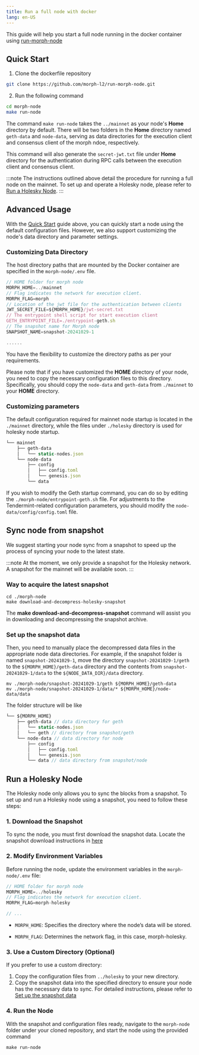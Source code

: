 ```yaml
---
title: Run a full node with docker
lang: en-US
---
```


This guide will help you start a full node running in the docker container using [run-morph-node](https://github.com/morph-l2/run-morph-node)

## Quick Start

1. Clone the dockerfile repository

```bash
git clone https://github.com/morph-l2/run-morph-node.git
```
2. Run the following command

```bash
cd morph-node
make run-node
```

The command `make run-node` takes the `../mainnet` as your node's **Home** directory by default. There will be two folders in the **Home** directory named `geth-data` and `node-data`, serving as data directories for the execution client and consensus client of the morph ndoe, respectively.

This command will also generate the `secret-jwt.txt` file under **Home** directory for the authentication during RPC calls between the execution client and consensus client.

:::note
The instructions outlined above detail the procedure for running a full node on the mainnet. To set up and operate a Holesky node, please refer to [Run a Holesky Node](#run-a-holesky-node).
:::

## Advanced Usage

With the [Quick Start](#quick-start) guide above, you can quickly start a node using the default configuration files. However, we also support customizing the node's data directory and parameter settings.

### Customizing Data Directory
The host directory paths that are mounted by the Docker container are specified in the ```morph-node/.env``` file.

```js title="morph-node/.env"
// HOME folder for morph node
MORPH_HOME=../mainnet
// Flag indicates the network for execution client.
MORPH_FLAG=morph
// Location of the jwt file for the authentication between clients
JWT_SECRET_FILE=${MORPH_HOME}/jwt-secret.txt
// The entrypoint shell script for start execution client  
GETH_ENTRYPOINT_FILE=./entrypoint-geth.sh
// The snapshot name for Morph node 
SNAPSHOT_NAME=snapshot-20241029-1

......
```

You have the flexibility to customize the directory paths as per your requirements. 

Please note that if you have customized the **HOME** directory of your node, you need to copy the necessary configuration files to this directory. Specifically, you should copy the `node-data` and `geth-data` from `./mainnet` to your **HOME** directory.

### Customizing parameters

The default configuration required for mainnet node startup is located in the `./mainnet` directory, while the files under `./holesky` directory is used for holesky node startup. 

```javascript
└── mainnet
    ├── geth-data
    │   └── static-nodes.json
    └── node-data
        ├── config
        │   ├── config.toml
        │   └── genesis.json
        └── data
```

If you wish to modify the Geth startup command, you can do so by editing the ```./morph-node/entrypoint-geth.sh``` file. For adjustments to the Tendermint-related configuration parameters, you should modify the `node-data/config/config.toml` file.

## Sync node from snapshot

We suggest starting your node sync from a snapshot to speed up the process of syncing your node to the latest state. 

:::note
At the moment, we only provide a snapshot for the Holesky network. A snapshot for the mainnet will be available soon.
:::

### Way to acquire the latest snapshot

```
cd ./morph-node
make download-and-decompress-holesky-snapshot
```

The **make download-and-decompress-snapshot** command will assist you in downloading and decompressing the snapshot archive.

### Set up the snapshot data
Then, you need to manually place the decompressed data files in the appropriate node data directories.
For example, if the snapshot folder is named ```snapshot-20241029-1```, move the directory ```snapshot-20241029-1/geth``` to the ```${MORPH_HOME}/geth-data``` directory and the contents from ```snapshot-20241029-1/data``` to the ```${NODE_DATA_DIR}/data``` directory.

```
mv ./morph-node/snapshot-20241029-1/geth ${MORPH_HOME}/geth-data
mv ./morph-node/snapshot-20241029-1/data/* ${MORPH_HOME}/node-data/data
```

The folder structure will be like 

```javascript
└── ${MORPH_HOME}
    ├── geth-data // data directory for geth
    │   └── static-nodes.json
    │   └── geth // directory from snapshot/geth   
    └── node-data // data directory for node
        ├── config
        │   ├── config.toml
        │   └── genesis.json
        └── data // data directory from snapshot/node
```

## Run a Holesky Node

The Holesky node only allows you to sync the blocks from a snapshot. To set up and run a Holesky node using a snapshot, you need to follow these steps:

### 1. Download the Snapshot
To sync the node, you must first download the snapshot data. Locate the snapshot download instructions in [here](#sync-node-from-snapshot)

### 2. Modify Environment Variables
Before running the node, update the environment variables in the ```morph-node/.env``` file:

```js title="morph-node/.env"
// HOME folder for morph node
MORPH_HOME=../holesky
// Flag indicates the network for execution client.
MORPH_FLAG=morph-holesky

// ...
```

- ```MORPH_HOME```: Specifies the directory where the node’s data will be stored.

- ```MORPH_FLAG```: Determines the network flag, in this case, morph-holesky.

### 3. Use a Custom Directory (Optional)
If you prefer to use a custom directory:

1. Copy the configuration files from ```../holesky``` to your new directory.
2. Copy the snapshot data into the specified directory to ensure your node has the necessary data to sync. For detailed instructions, please refer to [Set up the snapshot data](#set-up-the-snapshot-data)


### 4. Run the Node
With the snapshot and configuration files ready, navigate to the `morph-node` folder under your cloned repository, and start the node using the provided command

```
make run-node
```